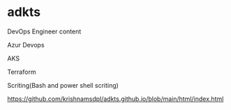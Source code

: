 # adkts

DevOps Engineer content

Azur Devops

AKS

Terraform

Scriting(Bash and power shell scriting)

https://github.com/krishnamsdpl/adkts.github.io/blob/main/html/index.html
